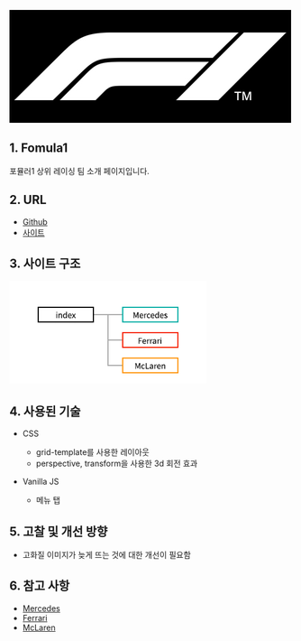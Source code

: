 ![logo_fomula1](/portfolio/fomula1/logo_fomula1.jpg)

## 1. Fomula1
포뮬러1 상위 레이싱 팀 소개 페이지입니다.

## 2. URL
* [Github](https://github.com/pic22ti/pic22ti.github.io/tree/master/portfolio/fomula1)
* [사이트](https://pic22ti.github.io/portfolio/fomula1/index.html)

## 3. 사이트 구조
![sitemap_fomula1](/portfolio/fomula1/sitemap_fomula1.jpg)

## 4. 사용된 기술
* CSS
  - grid-template를 사용한 레이아웃
  - perspective, transform을 사용한 3d 회전 효과

* Vanilla JS
  - 메뉴 탭

## 5. 고찰 및 개선 방향
* 고화질 이미지가 늦게 뜨는 것에 대한 개선이 필요함

## 6. 참고 사항
* [Mercedes](https://www.mercedesamgf1.com/en/)
* [Ferrari](https://www.ferrari.com/en-KR)
* [McLaren](https://www.mclaren.com/)
